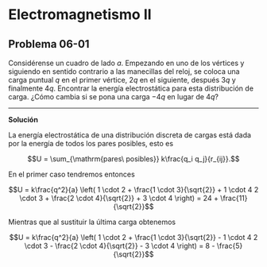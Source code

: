 # Electromagnetismo II
## Problema 06-01

Considérense un cuadro de lado $`a`$. Empezando en uno de los vértices y
siguiendo en sentido contrario a las manecillas del reloj, se coloca una
carga puntual $`q`$ en el primer vértice, $`2q`$ en el siguiente, después
$`3q`$ y finalmente $`4q`$. Encontrar la energía electrostática para esta
distribución de carga. ¿Cómo cambia si se pona una carga $`-4q`$ en lugar
de $`4q`$?

---

**Solución**

La energía electrostática de una distribución discreta de cargas está dada
por la energía de todos los pares posibles, esto es 

```math
U = \sum_{\mathrm{pares\ posibles}} k\frac{q_i q_j}{r_{ij}}.
```

En el primer caso tendremos entonces

```math
U = k\frac{q^2}{a} \left(
1 \cdot 2 + \frac{1 \cdot 3}{\sqrt{2}} + 1 \cdot 4
2 \cdot 3 + \frac{2 \cdot 4}{\sqrt{2}} + 3 \cdot 4
\right)
= 24 + \frac{11}{\sqrt{2}}
```

Mientras que al sustituir la última carga obtenemos

```math
U = k\frac{q^2}{a} \left(
1 \cdot 2 + \frac{1 \cdot 3}{\sqrt{2}} - 1 \cdot 4
2 \cdot 3 - \frac{2 \cdot 4}{\sqrt{2}} - 3 \cdot 4
\right)
= 8 - \frac{5}{\sqrt{2}}
```
